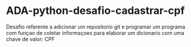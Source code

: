 # ADA-python-desafio-cadastrar-cpf

Desafio referente a adicionar um repositorio git e programar um programa com funçao de coletar informaçoes para elaborar um dicionario com uma chave de valor: CPF
